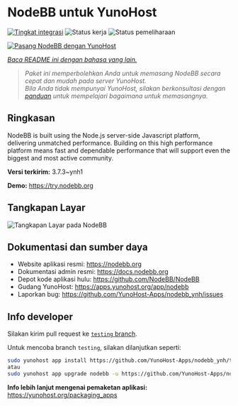 <!--
N.B.: README ini dibuat secara otomatis oleh <https://github.com/YunoHost/apps/tree/master/tools/readme_generator>
Ini TIDAK boleh diedit dengan tangan.
-->

# NodeBB untuk YunoHost

[![Tingkat integrasi](https://apps.yunohost.org/badge/integration/nodebb)](https://ci-apps.yunohost.org/ci/apps/nodebb/)
![Status kerja](https://apps.yunohost.org/badge/state/nodebb)
![Status pemeliharaan](https://apps.yunohost.org/badge/maintained/nodebb)

[![Pasang NodeBB dengan YunoHost](https://install-app.yunohost.org/install-with-yunohost.svg)](https://install-app.yunohost.org/?app=nodebb)

*[Baca README ini dengan bahasa yang lain.](./ALL_README.md)*

> *Paket ini memperbolehkan Anda untuk memasang NodeBB secara cepat dan mudah pada server YunoHost.*  
> *Bila Anda tidak mempunyai YunoHost, silakan berkonsultasi dengan [panduan](https://yunohost.org/install) untuk mempelajari bagaimana untuk memasangnya.*

## Ringkasan

NodeBB is built using the Node.js server-side Javascript platform, delivering unmatched performance.
Building on this high performance platform means fast and dependable performance that will support even the biggest and most active community.

**Versi terkirim:** 3.7.3~ynh1

**Demo:** <https://try.nodebb.org>

## Tangkapan Layar

![Tangkapan Layar pada NodeBB](./doc/screenshots/screenshot.png)

## Dokumentasi dan sumber daya

- Website aplikasi resmi: <https://nodebb.org>
- Dokumentasi admin resmi: <https://docs.nodebb.org>
- Depot kode aplikasi hulu: <https://github.com/NodeBB/NodeBB>
- Gudang YunoHost: <https://apps.yunohost.org/app/nodebb>
- Laporkan bug: <https://github.com/YunoHost-Apps/nodebb_ynh/issues>

## Info developer

Silakan kirim pull request ke [`testing` branch](https://github.com/YunoHost-Apps/nodebb_ynh/tree/testing).

Untuk mencoba branch `testing`, silakan dilanjutkan seperti:

```bash
sudo yunohost app install https://github.com/YunoHost-Apps/nodebb_ynh/tree/testing --debug
atau
sudo yunohost app upgrade nodebb -u https://github.com/YunoHost-Apps/nodebb_ynh/tree/testing --debug
```

**Info lebih lanjut mengenai pemaketan aplikasi:** <https://yunohost.org/packaging_apps>
